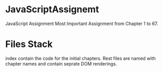 # JavaScriptAssignemt
JavaScript Assignment Most Important Assignment from Chapter 1 to 67.
# Files Stack
index contain the code for the initial chapters.
Rest files are named with chapter names and contain seprate DOM renderings.
